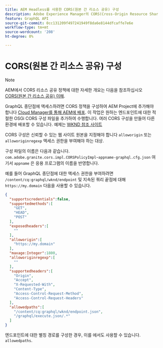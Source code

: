 ```yaml
---
title: AEM Headless를 사용한 CORS(원본 간 리소스 공유) 구성
description: Adobe Experience Manager의 CORS(Cross-Origin Resource Sharing)를 사용하면 헤드리스 웹 애플리케이션에서 AEM에 클라이언트측 호출을 수행할 수 있습니다. GraphQL 종단점에 액세스할 수 있도록 하려면 CORS 구성이 필요합니다.
feature: GraphQL API
source-git-commit: 0cc131209f497241949f8da6e8144dfcaffe7e6e
workflow-type: tm+mt
source-wordcount: '208'
ht-degree: 0%

---
```



# CORS(원본 간 리소스 공유) 구성

>[!NOTE]
>
>AEM에서 CORS 리소스 공유 정책에 대한 자세한 개요는 다음을 참조하십시오 [CORS(원본 간 리소스 공유) 이해](https://experienceleague.adobe.com/docs/experience-manager-learn/foundation/security/understand-cross-origin-resource-sharing.html#understand-cross-origin-resource-sharing-(cors)).

GraphQL 종단점에 액세스하려면 CORS 정책을 구성하여 AEM Project에 추가해야 합니다 [Cloud Manager를 통해 AEM에 배포](/help/implementing/cloud-manager/deploy-code.md). 이 작업은 원하는 엔드포인트에 대한 적절한 OSGi CORS 구성 파일을 추가하여 수행합니다. 여러 CORS 구성을 만들어 다른 환경에 배포할 수 있습니다. 예제는 [WKND 참조 사이트](https://github.com/adobe/aem-guides-wknd/tree/master/ui.config/src/main/content/jcr_root/apps/wknd/osgiconfig)

CORS 구성은 신뢰할 수 있는 웹 사이트 원본을 지정해야 합니다 `alloworigin` 또는 `alloworiginregexp` 액세스 권한을 부여해야 하는 대상.

구성 파일의 이름은 다음과 같습니다. `com.adobe.granite.cors.impl.CORSPolicyImpl~appname-graphql.cfg.json` 여기서 `appname` 은 응용 프로그램의 이름을 반영합니다.

예를 들어 GraphQL 종단점에 대한 액세스 권한을 부여하려면 `/content/cq:graphql/wknd/endpoint` 및 지속된 쿼리 끝점에 대해 `https://my.domain` 다음을 사용할 수 있습니다.

```json
{
  "supportscredentials":false,
  "supportedmethods":[
    "GET",
    "HEAD",
    "POST"
  ],
  "exposedheaders":[
    ""
  ],
  "alloworigin":[
    "https://my.domain"
  ],
  "maxage:Integer":1800,
  "alloworiginregexp":[
    ""
  ],
  "supportedheaders":[
    "Origin",
    "Accept",
    "X-Requested-With",
    "Content-Type",
    "Access-Control-Request-Method",
    "Access-Control-Request-Headers"
  ],
  "allowedpaths":[
    "/content/cq:graphql/wknd/endpoint.json",
    "/graphql/execute.json/.*"
  ]
}
```

엔드포인트에 대한 별칭 경로를 구성한 경우, 이를 에서도 사용할 수 있습니다. `allowedpaths`.


